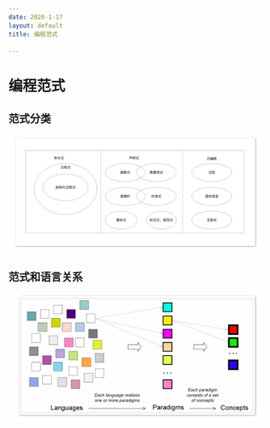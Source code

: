 ```yaml
---
date: 2020-1-17
layout: default
title: 编程范式

---
```


# 编程范式

## 范式分类

![image-20200117090834653](https://github.com/garydai/garydai.github.com/raw/master/_posts/pic/image-20200117090834653.png)

## 范式和语言关系

![image-20200117090902104](https://github.com/garydai/garydai.github.com/raw/master/_posts/pic/image-20200117090902104.png)